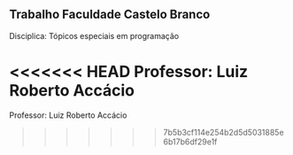 ## Trabalho Faculdade Castelo Branco

Disciplica: Tópicos especiais em programação

<<<<<<< HEAD
Professor: Luiz Roberto Accácio
=======
Professor: Luiz Roberto Accácio
>>>>>>> 7b5b3cf114e254b2d5d5031885e6b17b6df29e1f
